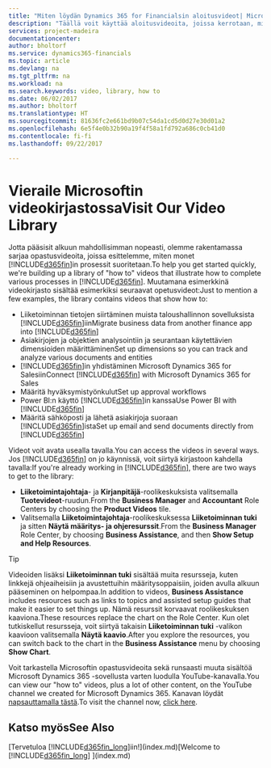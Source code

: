 ```yaml
---
title: "Miten löydän Dynamics 365 for Financialsin aloitusvideot| Microsoft Docs"
description: "Täällä voit käyttää aloitusvideoita, joissa kerrotaan, miten yleisiä tehtäviä suoritetaan."
services: project-madeira
documentationcenter: 
author: bholtorf
ms.service: dynamics365-financials
ms.topic: article
ms.devlang: na
ms.tgt_pltfrm: na
ms.workload: na
ms.search.keywords: video, library, how to
ms.date: 06/02/2017
ms.author: bholtorf
ms.translationtype: HT
ms.sourcegitcommit: 81636fc2e661bd9b07c54da1cd5d0d27e30d01a2
ms.openlocfilehash: 6e5f4e0b32b90a19f4f58a1fd792a686c0cb41d0
ms.contentlocale: fi-fi
ms.lasthandoff: 09/22/2017

---
```

# <a name="visit-our-video-library"></a><span data-ttu-id="0954c-103">Vieraile Microsoftin videokirjastossa</span><span class="sxs-lookup"><span data-stu-id="0954c-103">Visit Our Video Library</span></span>
<span data-ttu-id="0954c-104">Jotta pääsisit alkuun mahdollisimman nopeasti, olemme rakentamassa sarjaa opastusvideoita, joissa esittelemme, miten monet [!INCLUDE[d365fin](includes/d365fin_md.md)]in prosessit suoritetaan.</span><span class="sxs-lookup"><span data-stu-id="0954c-104">To help you get started quickly, we're building up a library of "how to" videos that illustrate how to complete various processes in [!INCLUDE[d365fin](includes/d365fin_md.md)].</span></span> <span data-ttu-id="0954c-105">Muutamana esimerkkinä videokirjasto sisältää esimerkiksi seuraavat opetusvideot:</span><span class="sxs-lookup"><span data-stu-id="0954c-105">Just to mention a few examples, the library contains videos that show how to:</span></span>  

* <span data-ttu-id="0954c-106">Liiketoiminnan tietojen siirtäminen muista taloushallinnon sovelluksista [!INCLUDE[d365fin](includes/d365fin_md.md)]iin</span><span class="sxs-lookup"><span data-stu-id="0954c-106">Migrate business data from another finance app into [!INCLUDE[d365fin](includes/d365fin_md.md)]</span></span>  
* <span data-ttu-id="0954c-107">Asiakirjojen ja objektien analysointiin ja seurantaan käytettävien dimensioiden määrittäminen</span><span class="sxs-lookup"><span data-stu-id="0954c-107">Set up dimensions so you can track and analyze various documents and entities</span></span>
* <span data-ttu-id="0954c-108">[!INCLUDE[d365fin](includes/d365fin_md.md)]in yhdistäminen Microsoft Dynamics 365 for Salesiin</span><span class="sxs-lookup"><span data-stu-id="0954c-108">Connect [!INCLUDE[d365fin](includes/d365fin_md.md)] with Microsoft Dynamics 365 for Sales</span></span>
* <span data-ttu-id="0954c-109">Määritä hyväksymistyönkulut</span><span class="sxs-lookup"><span data-stu-id="0954c-109">Set up approval workflows</span></span>  
* <span data-ttu-id="0954c-110">Power BI:n käyttö [!INCLUDE[d365fin](includes/d365fin_md.md)]in kanssa</span><span class="sxs-lookup"><span data-stu-id="0954c-110">Use Power BI with [!INCLUDE[d365fin](includes/d365fin_md.md)]</span></span>  
* <span data-ttu-id="0954c-111">Määritä sähköposti ja lähetä asiakirjoja suoraan [!INCLUDE[d365fin](includes/d365fin_md.md)]ista</span><span class="sxs-lookup"><span data-stu-id="0954c-111">Set up email and send documents directly from [!INCLUDE[d365fin](includes/d365fin_md.md)]</span></span>  

<span data-ttu-id="0954c-112">Videot voit avata usealla tavalla.</span><span class="sxs-lookup"><span data-stu-id="0954c-112">You can access the videos in several ways.</span></span> <span data-ttu-id="0954c-113">Jos [!INCLUDE[d365fin](includes/d365fin_md.md)] on jo käynnissä, voit siirtyä kirjastoon kahdella tavalla:</span><span class="sxs-lookup"><span data-stu-id="0954c-113">If you're already working in [!INCLUDE[d365fin](includes/d365fin_md.md)], there are two ways to get to the library:</span></span>

* <span data-ttu-id="0954c-114">**Liiketoimintajohtaja**- ja **Kirjanpitäjä**-roolikeskuksista valitsemalla **Tuotevideot**-ruudun.</span><span class="sxs-lookup"><span data-stu-id="0954c-114">From the **Business Manager** and **Accountant** Role Centers by choosing the **Product Videos** tile.</span></span>  
* <span data-ttu-id="0954c-115">Valitsemalla **Liiketoimintajohtaja**-roolikeskuksessa **Liiketoiminnan tuki** ja sitten **Näytä määritys- ja ohjeresurssit**.</span><span class="sxs-lookup"><span data-stu-id="0954c-115">From the **Business Manager** Role Center, by choosing **Business Assistance**, and then **Show Setup and Help Resources**.</span></span>  

> [!Tip]  
> <span data-ttu-id="0954c-116">Videoiden lisäksi **Liiketoiminnan tuki** sisältää muita resursseja, kuten linkkejä ohjeaiheisiin ja avustettuihin määritysoppaisiin, joiden avulla alkuun pääseminen on helpompaa.</span><span class="sxs-lookup"><span data-stu-id="0954c-116">In addition to videos, **Business Assistance** includes resources such as links to topics and assisted setup guides that make it easier to set things up.</span></span> <span data-ttu-id="0954c-117">Nämä resurssit korvaavat roolikeskuksen kaaviona.</span><span class="sxs-lookup"><span data-stu-id="0954c-117">These resources replace the chart on the Role Center.</span></span> <span data-ttu-id="0954c-118">Kun olet tutkiskellut resursseja, voit siirtyä takaisin **Liiketoiminnan tuki** -valikon kaavioon valitsemalla **Näytä kaavio**.</span><span class="sxs-lookup"><span data-stu-id="0954c-118">After you explore the resources, you can switch back to the chart in the **Business Assistance** menu by choosing **Show Chart**.</span></span>  
  
<span data-ttu-id="0954c-119">Voit tarkastella Microsoftin opastusvideoita sekä runsaasti muuta sisältöä Microsoft Dynamics 365 -sovellusta varten luodulla YouTube-kanavalla.</span><span class="sxs-lookup"><span data-stu-id="0954c-119">You can view our "how to" videos, plus a lot of other content, on the YouTube channel we created for Microsoft Dynamics 365.</span></span> <span data-ttu-id="0954c-120">Kanavan löydät [napsauttamalla tästä](https://go.microsoft.com/fwlink/?linkid=851533).</span><span class="sxs-lookup"><span data-stu-id="0954c-120">To visit the channel now, [click here](https://go.microsoft.com/fwlink/?linkid=851533).</span></span>

## <a name="see-also"></a><span data-ttu-id="0954c-121">Katso myös</span><span class="sxs-lookup"><span data-stu-id="0954c-121">See Also</span></span>
<span data-ttu-id="0954c-122">[Tervetuloa [!INCLUDE[d365fin_long](includes/d365fin_long_md.md)]iin!](index.md)</span><span class="sxs-lookup"><span data-stu-id="0954c-122">[Welcome to [!INCLUDE[d365fin_long](includes/d365fin_long_md.md)] ](index.md)</span></span>

